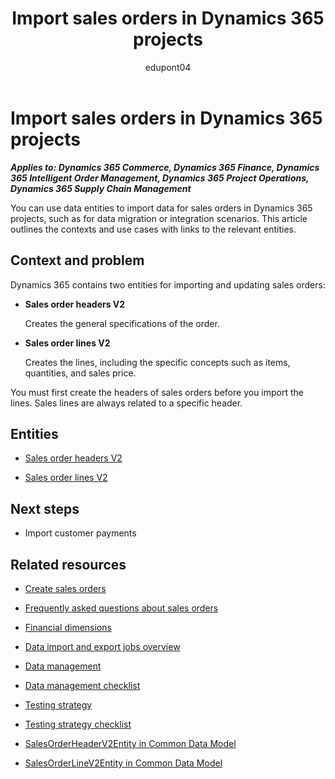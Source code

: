 ﻿---
title:  Import sales orders in Dynamics 365 projects
description: Learn which data entities can help you migrate data for sales orders in Dynamics 365 implementation projects.
ms.date: 05/02/2023
ms.topic: conceptual
author: edupont04
ms.author: katiehav
---

# Import sales orders in Dynamics 365 projects

***Applies to: Dynamics 365 Commerce, Dynamics 365 Finance, Dynamics 365 Intelligent Order Management, Dynamics 365 Project Operations, Dynamics 365 Supply Chain Management***

You can use data entities to import data for sales orders in Dynamics 365 projects, such as for data migration or integration scenarios. This article outlines the contexts and use cases with links to the relevant entities.  

## Context and problem

Dynamics 365 contains two entities for importing and updating sales orders:

- **Sales order headers V2**  

  Creates the general specifications of the order.
- **Sales order lines V2**  

  Creates the lines, including the specific concepts such as items, quantities, and sales price.

You must first create the headers of sales orders before you import the lines. Sales lines are always related to a specific header.

## Entities

- [Sales order headers V2](/dynamics365/fin-ops-core/dev-itpro/data-entities/entity-sales-order-headers-v2-salesorderheaderv2?toc=/dynamics365/guidance/toc.json)  

- [Sales order lines V2](/dynamics365/fin-ops-core/dev-itpro/data-entities/entity-sales-order-lines-v2-salesorderline?toc=/dynamics365/guidance/toc.json)  

## Next steps

- Import customer payments<!--TODO: add links-->  

## Related resources

- [Create sales orders](/dynamics365/supply-chain/sales-marketing/tasks/create-sales-orders)

- [Frequently asked questions about sales orders](/dynamics365/supply-chain/sales-marketing/sales-orders-faq)

- [Financial dimensions](/dynamics365/finance/general-ledger/financial-dimensions)

- [Data import and export jobs overview](/dynamics365/fin-ops-core/dev-itpro/data-entities/data-import-export-job)

- [Data management](../implementation-guide/data-management.md)  

- [Data management checklist](../implementation-guide/data-management-check-list.md)

- [Testing strategy](../implementation-guide/testing-strategy.md)  

- [Testing strategy checklist](https://aka.ms/d365-checklist-testing-strategy)

- [SalesOrderHeaderV2Entity in Common Data Model](/common-data-model/schema/core/operationscommon/entities/supplychain/salesandmarketing/salesorderheaderv2entity)

- [SalesOrderLineV2Entity in Common Data Model](/common-data-model/schema/core/operationscommon/entities/supplychain/salesandmarketing/salesorderlinev2entity)

<!--## Tags

*Stakeholders:* Data migration lead, Developer, Functional consultant, Integration lead, Solution architect

*Products:* Dynamics 365 Commerce, Dynamics 365 Finance, Dynamics 365 Intelligent Order Management, Dynamics 365 Project Operations, Dynamics 365 Supply Chain Management-->
